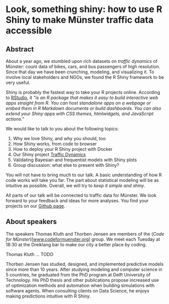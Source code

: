
# Look, something shiny: how to use R Shiny to make Münster traffic data accessible

## Abstract

About a year ago, we stumbled upon rich datasets on *traffic dynamics* of Münster: 
count data of bikes, cars, and bus passengers of high resolution.
Since that day we have been crunching, modeling, and visualizing it.
To involve local stakeholders and NGOs, we found the R Shiny framework to be very useful.

Shiny is probably the fastest way to take your R projects online.
According to [RStudio](https://shiny.rstudio.com/), it *"is an R package that makes it easy to build interactive web apps straight from R. You can host standalone apps on a webpage or embed them in R Markdown documents or build dashboards. You can also extend your Shiny apps with CSS themes, htmlwidgets, and JavaScript actions."*

We would like to talk to you about the following topics:

 1. Why we love Shiny, and why you should, too
 2. How Shiny works, from code to browser
 3. How to deploy your R Shiny project with Docker
 4. Our Shiny project [Traffic Dynamics](https://traffics.codeformuenster.org)
 5. Validating Bayesian and frequentist models with Shiny plots
 6. Group discussion: what else to present with Shiny?

You will not have to bring much to our talk.
A basic understanding of how R code works will take you far.
The part about statistical modeling will be as intuitive as possible.
Overall, we will try to *keep it simple and shiny*.

All parts of our talk will be connected to traffic data for Münster.
We look forward to your feedback and ideas for more analyses.
You find your projects on our [Github page](https://github.com/codeformuenster).


## About speakers
The speakers Thomas Kluth and Thorben Jensen are members of the (*Code for Münster*)[www.codeformuenster.org] group.
We meet each Tuesday at 18:30 at the Dreiklang bar to make our city a better place by coding.

Thomas Kluth ... TODO

Thorben Jensen has studied, designed, and implemented predictive models since more than 10 years.
After studying modeling and computer science in 5 countries, he graduated from the PhD program at Delft University of Technology.
His PhD thesis and other publications propose increased use of optimization methods and automation when building simulations with software agents.
When consulting clients on Data Science, he enjoys making predictions intuitive with R Shiny.

